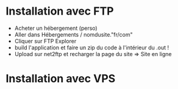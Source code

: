 # Installation avec FTP

- Acheter un hébergement (perso)
- Aller dans Hébergements / nomdusite."fr/com"
- Cliquer sur FTP Explorer
- build l'application et faire un zip du code à l'intérieur du .out !
- Upload sur net2ftp et recharger la page du site => Site en ligne

# Installation avec VPS
